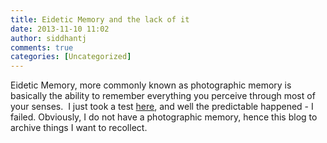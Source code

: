 ```yaml
---
title: Eidetic Memory and the lack of it
date: 2013-11-10 11:02
author: siddhantj
comments: true
categories: [Uncategorized]
---
```

<p>Eidetic Memory, more commonly known as photographic memory is basically the ability to remember everything you perceive through most of your senses.  I just took a test <a href="http://www.open.edu/openlearn/body-mind/psychology/take-the-photographic-memory-test">here</a>, and well the predictable happened - I failed. Obviously, I do not have a photographic memory, hence this blog to archive things I want to recollect. 
